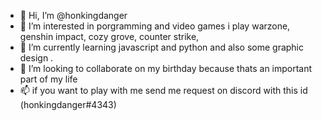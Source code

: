 - 👋 Hi, I’m @honkingdanger
- 👀 I’m interested in porgramming and video games
i play warzone, genshin impact, cozy grove, counter strike, 
- 🌱 I’m currently learning javascript and python and also some graphic design .
- 💞️ I’m looking to collaborate on my birthday because thats an important part of my life
- 📫 if you want to play with me send me request on discord with this id (honkingdanger#4343)

<!---
honkingdanger/honkingdanger is a ✨ special ✨ repository because its `README.md` (this file) appears on your GitHub profile.
You can click the Preview link to take a look at your changes.
--->
